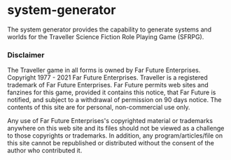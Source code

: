 # system-generator

The system generator provides the capability to generate systems and worlds for the Traveller Science Fiction Role Playing Game (SFRPG).

### Disclaimer

The Traveller game in all forms is owned by Far Future Enterprises. Copyright 1977 - 2021 Far Future Enterprises. Traveller is a registered trademark of Far Future Enterprises. Far Future permits web sites and fanzines for this game, provided it contains this notice, that Far Future is notified, and subject to a withdrawal of permission on 90 days notice. The contents of this site are for personal, non-commercial use only.

Any use of Far Future Enterprises's copyrighted material or trademarks anywhere on this web site and its files should not be viewed as a challenge to those copyrights or trademarks. In addition, any program/articles/file on this site cannot be republished or distributed without the consent of the author who contributed it.
